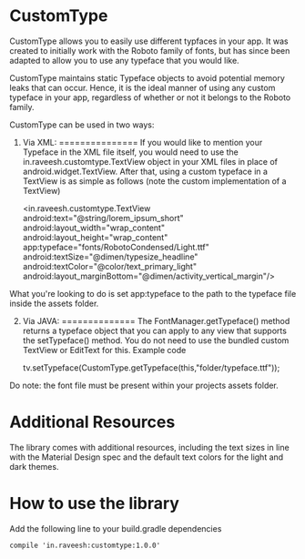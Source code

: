 CustomType
==========

CustomType allows you to easily use different typfaces in your app. It was created to initially work with the Roboto family of fonts, but has since been adapted to allow you to use any typeface that you would like.

CustomType maintains static Typeface objects to avoid potential memory leaks that can occur. Hence, it is the ideal manner of using any custom typeface in your app, regardless of whether or not it belongs to the Roboto family.

CustomType can be used in two ways:
1. Via XML:
===============
If you would like to mention your Typeface in the XML file itself, you would need to use the in.raveesh.customtype.TextView object in your XML files in place of android.widget.TextView.
After that, using a custom typeface in a TextView is as simple as follows (note the custom implementation of a TextView)

    <in.raveesh.customtype.TextView
            android:text="@string/lorem_ipsum_short"
            android:layout_width="wrap_content"
            android:layout_height="wrap_content"
            app:typeface="fonts/RobotoCondensed/Light.ttf"
            android:textSize="@dimen/typesize_headline"
            android:textColor="@color/text_primary_light"
            android:layout_marginBottom="@dimen/activity_vertical_margin"/>
    
What you're looking to do is set app:typeface to the path to the typeface file inside the assets folder.

2. Via JAVA:
==============
The FontManager.getTypeface() method returns a typeface object that you can apply to any view that supports the setTypeface() method. You do not need to use the bundled custom TextView or EditText for this. Example code

    tv.setTypeface(CustomType.getTypeface(this,"folder/typeface.ttf"));
    

Do note: the font file must be present within your projects assets folder.

Additional Resources
=====================
The library comes with additional resources, including the text sizes in line with the Material Design spec and the default text colors for the light and dark themes.

How to use the library
=====================
Add the following line to your build.gradle dependencies

    compile 'in.raveesh:customtype:1.0.0'

